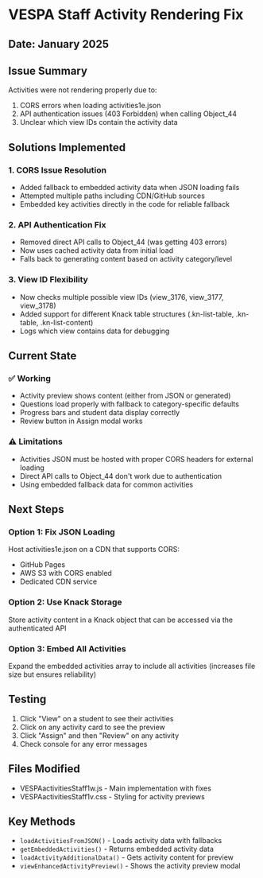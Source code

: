 # VESPA Staff Activity Rendering Fix
## Date: January 2025

## Issue Summary
Activities were not rendering properly due to:
1. CORS errors when loading activities1e.json
2. API authentication issues (403 Forbidden) when calling Object_44
3. Unclear which view IDs contain the activity data

## Solutions Implemented

### 1. CORS Issue Resolution
- Added fallback to embedded activity data when JSON loading fails
- Attempted multiple paths including CDN/GitHub sources
- Embedded key activities directly in the code for reliable fallback

### 2. API Authentication Fix
- Removed direct API calls to Object_44 (was getting 403 errors)
- Now uses cached activity data from initial load
- Falls back to generating content based on activity category/level

### 3. View ID Flexibility
- Now checks multiple possible view IDs (view_3176, view_3177, view_3178)
- Added support for different Knack table structures (.kn-list-table, .kn-table, .kn-list-content)
- Logs which view contains data for debugging

## Current State

### ✅ Working
- Activity preview shows content (either from JSON or generated)
- Questions load properly with fallback to category-specific defaults
- Progress bars and student data display correctly
- Review button in Assign modal works

### ⚠️ Limitations
- Activities JSON must be hosted with proper CORS headers for external loading
- Direct API calls to Object_44 don't work due to authentication
- Using embedded fallback data for common activities

## Next Steps

### Option 1: Fix JSON Loading
Host activities1e.json on a CDN that supports CORS:
- GitHub Pages
- AWS S3 with CORS enabled
- Dedicated CDN service

### Option 2: Use Knack Storage
Store activity content in a Knack object that can be accessed via the authenticated API

### Option 3: Embed All Activities
Expand the embedded activities array to include all activities (increases file size but ensures reliability)

## Testing
1. Click "View" on a student to see their activities
2. Click on any activity card to see the preview
3. Click "Assign" and then "Review" on any activity
4. Check console for any error messages

## Files Modified
- VESPAactivitiesStaff1w.js - Main implementation with fixes
- VESPAactivitiesStaff1v.css - Styling for activity previews

## Key Methods
- `loadActivitiesFromJSON()` - Loads activity data with fallbacks
- `getEmbeddedActivities()` - Returns embedded activity data
- `loadActivityAdditionalData()` - Gets activity content for preview
- `viewEnhancedActivityPreview()` - Shows the activity preview modal